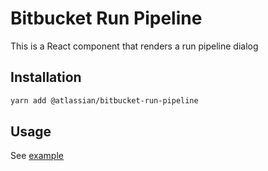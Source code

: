 # Bitbucket Run Pipeline

This is a React component that renders a run pipeline dialog

## Installation

```sh
yarn add @atlassian/bitbucket-run-pipeline
```

## Usage

See [example](./src/examples.tsx)
